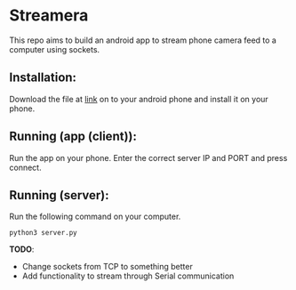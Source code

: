 # Streamera

This repo aims to build an android app to stream phone camera feed to a computer using sockets.

## Installation:
Download the file at [link](https://github.com/SubZer0811/streamera/blob/main/app-debug.apk) on to your android phone and install it on your phone.

## Running (app (client)):
Run the app on your phone. Enter the correct server IP and PORT and press connect.

## Running (server):
Run the following command on your computer.
```
python3 server.py
```

**TODO**:
  - Change sockets from TCP to something better
  - Add functionality to stream through Serial communication
